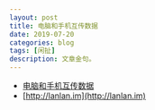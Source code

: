 ```yaml
---
layout: post
title: 电脑和手机互传数据
date: 2019-07-20
categories: blog
tags: [闲扯]
description: 文章金句。
---
```


- [电脑和手机互传数据](https://www.zhihu.com/question/36698690)
- [http://lanlan.im](http://lanlan.im)
